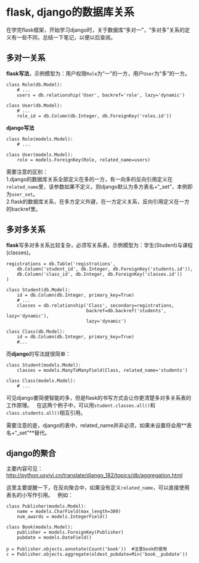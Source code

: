 # flask, django的数据库关系  
  
在学完flask框架，开始学习django时，关于数据库“多对一”，“多对多”关系的定义有一些不同，总结一下笔记，以便以后查阅。  
  
## 多对一关系  
  
**flask写法**，示例模型为：用户权限`Role`为“一”的一方，用户`User`为“多”的一方。  
```
class Role(db.Model):
    # ...
    users = db.relationship('User', backref='role', lazy='dynamic')
    
class User(db.Model):
    # ...
    role_id = db.Column(db.Integer, db.ForeignKey('roles.id'))
```
  
**django写法**  
```
class Role(models.Model):
    # ...
    
class User(models.Model):
    role = models.ForeignKey(Role, related_name=users)
```
需要注意的区别：  
1.django的数据库关系全部定义在多的一方，有一向多的反向引用定义在`related_name`里，该参数如果不定义，则django默认为多方表名+“_set”，本例即为`user_set`。  
2.flask的数据库关系，在多方定义外键，在一方定义关系，反向引用定义在一方的backref里。  
  
## 多对多关系  
  
**flask**写多对多关系比较复杂，必须写关系表，示例模型为：学生(Student)与课程(classes)。  
```
registrations = db.Table('registrations',
    db.Column('student_id', db.Integer, db.ForeignKey('students.id')),
    db.Column('class_id', db.Integer, db.ForeignKey('classes.id'))
)

class Student(db.Model):
    id = db.Column(db.Integer, primary_key=True)
    # ...
    classes = db.relationship('Class', secondary=registrations,
                              backref=db.backref('students', lazy='dynamic'),
                              lazy='dynamic')
                              
class Class(db.Model):
    id = db.Column(db.Integer, primary_key=True)
    #...
```
而**django**的写法就很简单：  
```
class Student(models.Model):
    classes = models.ManyToManyField(Class, related_name='students')
    
class Class(models.Model):
    # ...
```
可见django要简便智能的多，但是flask的书写方式会让你更清楚多对多关系表的工作原理。  
在这两个例子中，可以用`student.classes.all()`和`class.students.all()`相互引用。  

需要注意的是，django的表中，related_name并非必须，如果未设置将会用**表名+“_set”**替代。  

## django的聚合

主要内容可见：http://python.usyiyi.cn/translate/django_182/topics/db/aggregation.html  

这里主要提醒一下，在反向聚合中，如果没有定义`related_name`，可以直接使用表名的小写作引用。  
例如：  
```
class Publisher(models.Model):
    name = models.CharField(max_length=300)
    num_awards = models.IntegerField()

class Book(models.Model):
    publisher = models.ForeignKey(Publisher)
    pubdate = models.DateField()
    
p = Publisher.objects.annotate(Count('book'))  #注意book的使用
c = Publisher.objects.aggregate(oldest_pubdate=Min('book__pubdate'))
```
